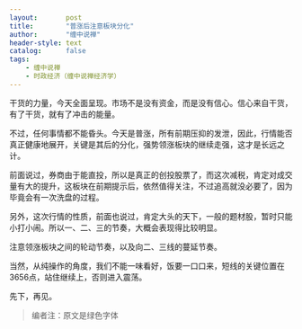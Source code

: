 ```yaml
---
layout:       post
title:        "普涨后注意板块分化"
author:       "缠中说禅"
header-style: text
catalog:      false
tags:
    - 缠中说禅
    - 时政经济（缠中说禅经济学）
---
```


干货的力量，今天全面呈现。市场不是没有资金，而是没有信心。信心来自干货，有了干货，就有了冲击的能量。



不过，任何事情都不能昏头。今天是普涨，所有前期压抑的发泄，因此，行情能否真正健康地展开，关键是其后的分化，强势领涨板块的继续走强，这才是长远之计。



前面说过，券商由于能直投，所以是真正的创投股票了，而这次减税，肯定对成交量有大的提升，这板块在前期提示后，依然值得关注，不过追高就没必要了，因为毕竟会有一次洗盘的过程。



另外，这次行情的性质，前面也说过，肯定大头的天下，一般的题材股，暂时只能小打小闹。所以一、二、三的节奏，大概会表现得比较明显。



注意领涨板块之间的轮动节奏，以及向二、三线的蔓延节奏。



当然，从纯操作的角度，我们不能一味看好，饭要一口口来，短线的关键位置在3656点，站住继续上，否则进入震荡。



先下，再见。



> 编者注：原文是绿色字体
